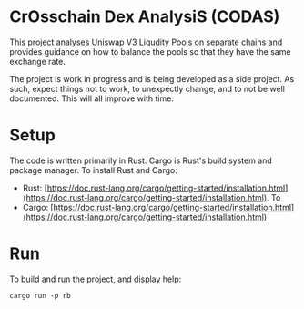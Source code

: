 # CrOsschain Dex AnalysiS (CODAS)

This project analyses Uniswap V3 Liqudity Pools on separate chains and provides guidance on how to balance the pools so that they have the same exchange rate.

The project is work in progress and is being developed as a side project. As such, expect things not to work, to unexpectly change, and to not be well documented. This will all improve with time.

# Setup

The code is written primarily in Rust. Cargo is Rust's build system and package manager. To install Rust and Cargo:

* Rust: [https://doc.rust-lang.org/cargo/getting-started/installation.html](https://doc.rust-lang.org/cargo/getting-started/installation.html). To 
* Cargo: [https://doc.rust-lang.org/cargo/getting-started/installation.html](https://doc.rust-lang.org/cargo/getting-started/installation.html)

# Run

To build and run the project, and display help:

```
cargo run -p rb
```

